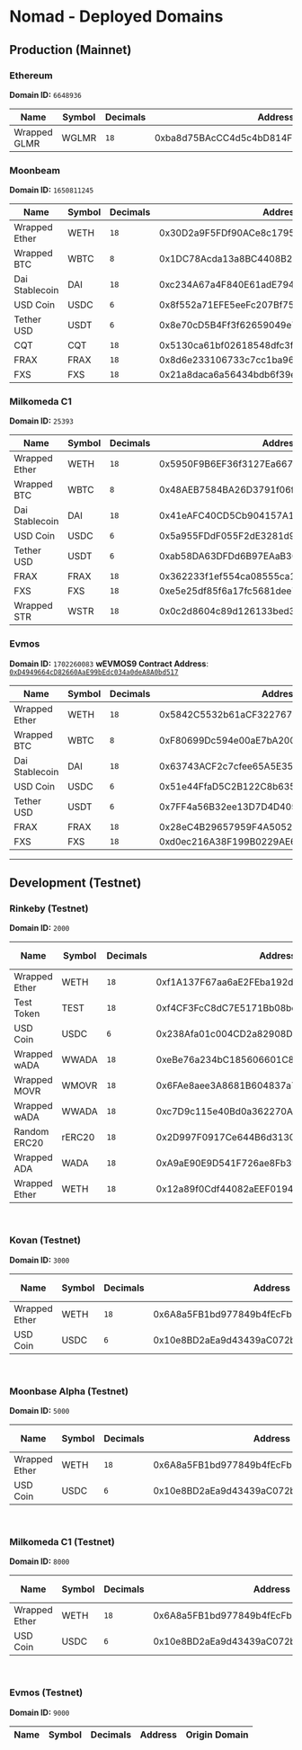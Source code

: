 # Nomad - Deployed Domains

## Production (Mainnet)

### Ethereum

**Domain ID:** `6648936`

| Name         | Symbol | Decimals | Address                                    | Origin   |
| ------------ | ------ | -------- | ------------------------------------------ | -------- |
| Wrapped GLMR | WGLMR  | `18`     | 0xba8d75BAcCC4d5c4bD814FDe69267213052EA663 | Moonbeam |

### Moonbeam

**Domain ID:** `1650811245`

| Name           | Symbol | Decimals | Address                                    | Origin   |
| -------------- | ------ | -------- | ------------------------------------------ | -------- |
| Wrapped Ether  | WETH   | `18`     | 0x30D2a9F5FDf90ACe8c17952cbb4eE48a55D916A7 | Ethereum |
| Wrapped BTC    | WBTC   | `8`      | 0x1DC78Acda13a8BC4408B207c9E48CDBc096D95e0 | Ethereum |
| Dai Stablecoin | DAI    | `18`     | 0xc234A67a4F840E61adE794be47de455361b52413 | Ethereum |
| USD Coin       | USDC   | `6`      | 0x8f552a71EFE5eeFc207Bf75485b356A0b3f01eC9 | Ethereum |
| Tether USD     | USDT   | `6`      | 0x8e70cD5B4Ff3f62659049e74b6649c6603A0E594 | Ethereum |
| CQT            | CQT    | `18`     | 0x5130ca61bf02618548dfc3fdef50b50b36b11f2b | Ethereum |
| FRAX           | FRAX   | `18`     | 0x8d6e233106733c7cc1ba962f8de9e4dcd3b0308e | Ethereum |
| FXS            | FXS    | `18`     | 0x21a8daca6a56434bdb6f39e7616c0f9891829aec | Ethereum |

### Milkomeda C1

**Domain ID:** `25393`

| Name           | Symbol | Decimals | Address                                    | Origin   |
| -------------- | ------ | -------- | ------------------------------------------ | -------- |
| Wrapped Ether  | WETH   | `18`     | 0x5950F9B6EF36f3127Ea66799e64D0ea1f5fdb9D1 | Ethereum |
| Wrapped BTC    | WBTC   | `8`      | 0x48AEB7584BA26D3791f06fBA360dB435B3d7A174 | Ethereum |
| Dai Stablecoin | DAI    | `18`     | 0x41eAFC40CD5Cb904157A10158F73fF2824dC1339 | Ethereum |
| USD Coin       | USDC   | `6`      | 0x5a955FDdF055F2dE3281d99718f5f1531744B102 | Ethereum |
| Tether USD     | USDT   | `6`      | 0xab58DA63DFDd6B97EAaB3C94165Ef6f43d951fb2 | Ethereum |
| FRAX           | FRAX   | `18`     | 0x362233f1ef554ca08555ca191b4887c2c3132834 | Ethereum |
| FXS            | FXS    | `18`     | 0xe5e25df85f6a17fc5681dee7b6b080933476630d | Ethereum |
| Wrapped STR    | WSTR   | `18`     | 0x0c2d8604c89d126133bed39967e69272960bc430 | Ethereum |

### Evmos

**Domain ID:** `1702260083`
**wEVMOS9 Contract Address**: [`0xD4949664cD82660AaE99bEdc034a0deA8A0bd517`](https://evm.evmos.org/address/0xD4949664cD82660AaE99bEdc034a0deA8A0bd517)

| Name           | Symbol | Decimals | Address                                    | Origin   |
| -------------- | ------ | -------- | ------------------------------------------ | -------- |
| Wrapped Ether  | WETH   | `18`     | 0x5842C5532b61aCF3227679a8b1BD0242a41752f2 | Ethereum |
| Wrapped BTC    | WBTC   | `8`      | 0xF80699Dc594e00aE7bA200c7533a07C1604A106D | Ethereum |
| Dai Stablecoin | DAI    | `18`     | 0x63743ACF2c7cfee65A5E356A4C4A005b586fC7AA | Ethereum |
| USD Coin       | USDC   | `6`      | 0x51e44FfaD5C2B122C8b635671FCC8139dc636E82 | Ethereum |
| Tether USD     | USDT   | `6`      | 0x7FF4a56B32ee13D7D4D405887E0eA37d61Ed919e | Ethereum |
| FRAX           | FRAX   | `18`     | 0x28eC4B29657959F4A5052B41079fe32919Ec3Bd3 | Ethereum |
| FXS            | FXS    | `18`     | 0xd0ec216A38F199B0229AE668a96c3Cd9F9f118A6 | Ethereum |

<hr>

## Development (Testnet)

### Rinkeby (Testnet)

**Domain ID:** `2000`

| Name          | Symbol | Decimals | Address                                    | Origin Domain |
| ------------- | ------ | -------- | ------------------------------------------ | ------------- |
| Wrapped Ether | WETH   | `18`     | 0xf1A137F67aa6aE2FEba192de252f7D4FC244766A | 3000          |
| Test Token    | TEST   | `18`     | 0xf4CF3FcC8dC7E5171Bb08bef75EDe3fEf00F46E6 | 3000          |
| USD Coin      | USDC   | `6`      | 0x238Afa01c004CD2a82908D3B80CF421040601244 | 3000          |
| Wrapped wADA  | WWADA  | `18`     | 0xeBe76a234bC185606601C807352876Ae757b54D5 | 8000          |
| Wrapped MOVR  | WMOVR  | `18`     | 0x6FAe8aee3A8681B604837a72b203A72C93987562 | 5000          |
| Wrapped wADA  | WWADA  | `18`     | 0xc7D9c115e40Bd0a362270A9240975C0009E97c31 | 8000          |
| Random ERC20  | rERC20 | `18`     | 0x2D997F0917Ce644B6d31303300913E17178F3F3F | 3000          |
| Wrapped ADA   | WADA   | `18`     | 0xA9aE90E9D541F726ae8Fb39C5172F2c9D09E2E54 | 8000          |
| Wrapped Ether | WETH   | `18`     | 0x12a89f0Cdf44082aEEF0194924A5280Cc178073A | 9000          |

<br>

### Kovan (Testnet)

**Domain ID:** `3000`

| Name          | Symbol | Decimals | Address                                    | Origin Domain |
| ------------- | ------ | -------- | ------------------------------------------ | ------------- |
| Wrapped Ether | WETH   | `18`     | 0x6A8a5FB1bd977849b4fEcFb1e104ABfeB23b440b | 2000          |
| USD Coin      | USDC   | `6`      | 0x10e8BD2aEa9d43439aC072bF4C68Fb41fa6eB73A | 2000          |

<br>

### Moonbase Alpha (Testnet)

**Domain ID:** `5000`

| Name          | Symbol | Decimals | Address                                    | Origin Domain |
| ------------- | ------ | -------- | ------------------------------------------ | ------------- |
| Wrapped Ether | WETH   | `18`     | 0x6A8a5FB1bd977849b4fEcFb1e104ABfeB23b440b | 2000          |
| USD Coin      | USDC   | `6`      | 0x10e8BD2aEa9d43439aC072bF4C68Fb41fa6eB73A | 2000          |

<br>

### Milkomeda C1 (Testnet)

**Domain ID:** `8000`

| Name          | Symbol | Decimals | Address                                    | Origin Domain |
| ------------- | ------ | -------- | ------------------------------------------ | ------------- |
| Wrapped Ether | WETH   | `18`     | 0x6A8a5FB1bd977849b4fEcFb1e104ABfeB23b440b | 2000          |
| USD Coin      | USDC   | `6`      | 0x10e8BD2aEa9d43439aC072bF4C68Fb41fa6eB73A | 2000          |

<br>

### Evmos (Testnet)

**Domain ID:** `9000`

| Name | Symbol | Decimals | Address | Origin Domain |
| ---- | ------ | -------- | ------- | ------------- |
